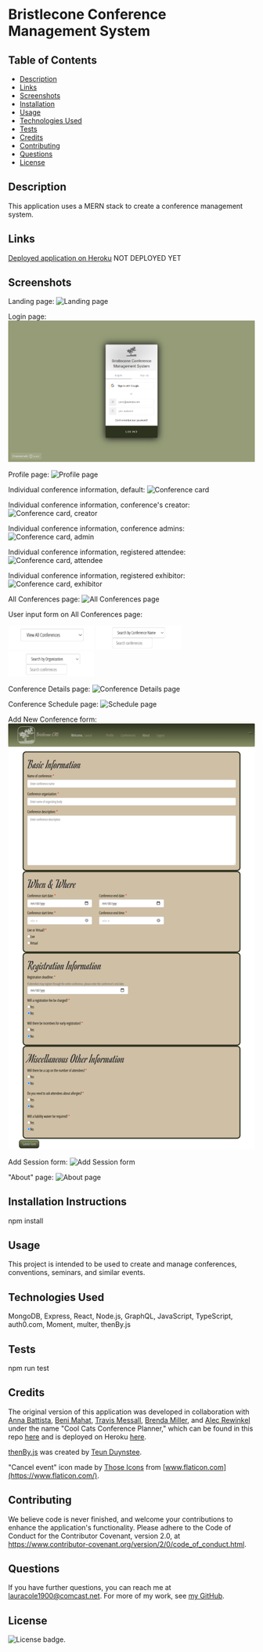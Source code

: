 # Bristlecone Conference Management System

## Table of Contents

* [Description](#description)
* [Links](#links)
* [Screenshots](#screenshots)
* [Installation](#installation)
* [Usage](#usage)
* [Technologies Used](#technologies)
* [Tests](#tests)
* [Credits](#credits)
* [Contributing](#contributing)
* [Questions](#questions)
* [License](#license)

## Description

This application uses a MERN stack to create a conference management system.

## Links

[Deployed application on Heroku](https://#) NOT DEPLOYED YET

## Screenshots

Landing page:
![Landing page](assets/bcms-landing-page-screenshot.png)

Login page:
![Login page](assets/bcms-login-screenshot.png)

Profile page:
![Profile page](assets/bcms-profile-page-screenshot.png)

Individual conference information, default:
![Conference card](assets/bcms-conference-card-default-screenshot.png)

Individual conference information, conference's creator:
![Conference card, creator](assets/bcms-conference-card-creator-screenshot.png)

Individual conference information, conference admins:
![Conference card, admin](assets/bcms-conference-card-admin-screenshot.png)

Individual conference information, registered attendee:
![Conference card, attendee](assets/bcms-conference-card-attendee-screenshot.png)

Individual conference information, registered exhibitor:
![Conference card, exhibitor](assets/bcms-conference-card-exhibitor-screenshot.png)

All Conferences page:
![All Conferences page](assets/bcms-all-conf-screenshot.png)

User input form on All Conferences page:

<img src="assets/bcms-conf-user-input-default-screenshot.png" alt="Default: View All" width="175px"> <img src="assets/bcms-conf-user-input-conf-name-screenshot.png" alt="Search by Conference Name" width="175px"> <img src="assets/bcms-conf-user-input-conf-org-screenshot.png" alt="Search by Conference Organization" width="175px">

Conference Details page:
![Conference Details page](assets/bcms-conf-details-screenshot.png)

Conference Schedule page:
![Schedule page](assets/bcms-schedule-screenshot.png)

Add New Conference form:
![Add New Conference form](assets/bcms-new-conf-form-screenshot.png)

Add Session form:
![Add Session form](assets/bcms-add-session-screenshot.png)

"About" page:
![About page](assets/bcms-about-screenshot.png)

## Installation Instructions

npm install

## Usage

This project is intended to be used to create and manage conferences, conventions, seminars, and similar events.

## Technologies Used

MongoDB, Express, React, Node.js, GraphQL, JavaScript, TypeScript, auth0.com, Moment, multer, thenBy.js

## Tests

npm run test

## Credits

The original version of this application was developed in collaboration with [Anna Battista](https://github.com/abattista24), [Beni Mahat](https://github.com/benimahat1291), [Travis Messall](https://github.com/tmessall), [Brenda Miller](https://github.com/millerbee), and [Alec Rewinkel](https://github.com/arewinkl) under the name "Cool Cats Conference Planner," which can be found in this repo [here](https://github.com/LauraCole1900/conferencePlanner) and is deployed on Heroku [here](https://conference-planner.herokuapp.com/).

[thenBy.js](https://github.com/Teun/thenBy.js) was created by [Teun Duynstee](https://github.com/Teun).

"Cancel event" icon made by [Those Icons](https://www.flaticon.com/authors/those-icons) from [www.flaticon.com](https://www.flaticon.com/).

## Contributing

We believe code is never finished, and welcome your contributions to enhance the application's functionality. Please adhere to the Code of Conduct for the Contributor Covenant, version 2.0, at https://www.contributor-covenant.org/version/2/0/code_of_conduct.html.

## Questions

If you have further questions, you can reach me at lauracole1900@comcast.net. For more of my work, see [my GitHub](https://github.com/LauraCole1900).

## License

![License badge](https://img.shields.io/badge/license-MIT-brightgreen).